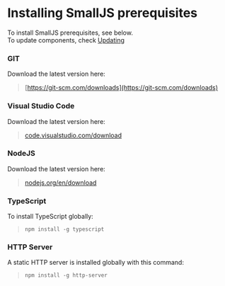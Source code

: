 # Installing SmallJS prerequisites

To install SmallJS prerequisites, see below.\
To update components, check [Updating](Updating.md)

### GIT
Download the latest version here:
> [https://git-scm.com/downloads](https://git-scm.com/downloads)

### Visual Studio Code
Download the latest version here:
> [code.visualstudio.com/download](https://code.visualstudio.com/download)

### NodeJS
Download the latest version here:
> [nodejs.org/en/download](https://nodejs.org/en/download)

### TypeScript
To install TypeScript globally:
> `npm install -g typescript`

### HTTP Server
A static HTTP server is installed globally with this command:
> `npm install -g http-server`
